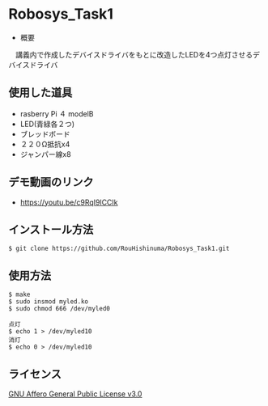 # Robosys_Task1

- 概要

　講義内で作成したデバイスドライバをもとに改造したLEDを4つ点灯させるデバイスドライバ

## 使用した道具
- rasberry Pi ４ modelB
- LED(青緑各２つ)
- ブレッドボード
- ２２０Ω抵抗x4
- ジャンパー線x8

## デモ動画のリンク
- https://youtu.be/c9RqI9lCCIk

## インストール方法
```
$ git clone https://github.com/RouHishinuma/Robosys_Task1.git
```

## 使用方法

```
$ make
$ sudo insmod myled.ko
$ sudo chmod 666 /dev/myled0
```
```
点灯
$ echo 1 > /dev/myled10
消灯
$ echo 0 > /dev/myled10
```

## ライセンス
[GNU Affero General Public License v3.0](https://github.com/RouHishinuma/Robosys_Task1/blob/master/COPYING)


